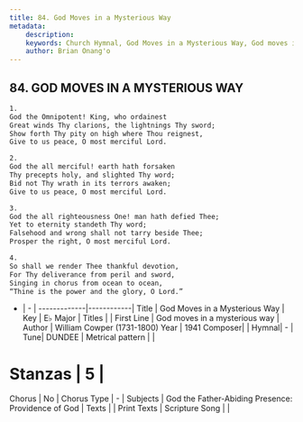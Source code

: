 ```yaml
---
title: 84. God Moves in a Mysterious Way
metadata:
    description: 
    keywords: Church Hymnal, God Moves in a Mysterious Way, God moves in a mysterious way, 
    author: Brian Onang'o
---
```



## 84. GOD MOVES IN A MYSTERIOUS WAY

```txt
1.
God the Omnipotent! King, who ordainest
Great winds Thy clarions, the lightnings Thy sword;
Show forth Thy pity on high where Thou reignest,
Give to us peace, O most merciful Lord.

2.
God the all merciful! earth hath forsaken
Thy precepts holy, and slighted Thy word;
Bid not Thy wrath in its terrors awaken;
Give to us peace, O most merciful Lord.

3.
God the all righteousness One! man hath defied Thee;
Yet to eternity standeth Thy word;
Falsehood and wrong shall not tarry beside Thee;
Prosper the right, O most merciful Lord.

4.
So shall we render Thee thankful devotion,
For Thy deliverance from peril and sword,
Singing in chorus from ocean to ocean,
“Thine is the power and the glory, O Lord.”
```

- |   -  |
-------------|------------|
Title | God Moves in a Mysterious Way |
Key | E♭ Major |
Titles |  |
First Line | God moves in a mysterious way |
Author | William Cowper (1731-1800)
Year | 1941
Composer|  |
Hymnal|  - |
Tune| DUNDEE |
Metrical pattern | |
# Stanzas | 5 |
Chorus | No |
Chorus Type | - |
Subjects | God the Father-Abiding Presence: Providence of God |
Texts |  |
Print Texts | 
Scripture Song |  |
  
